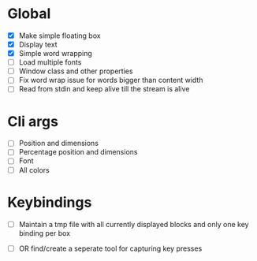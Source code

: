 # Global
  - [X] Make simple floating box
  - [X] Display text
  - [X] Simple word wrapping
  - [ ] Load multiple fonts
  - [ ] Window class and other properties
  - [ ] Fix word wrap issue for words bigger than content width
  - [ ] Read from stdin and keep alive till the stream is alive

# Cli args
  - [ ] Position and dimensions
  - [ ] Percentage position and dimensions
  - [ ] Font
  - [ ] All colors

# Keybindings
  - [ ] Maintain a tmp file with all currently displayed blocks and only one key binding per box
  - [ ] OR find/create a seperate tool for capturing key presses

